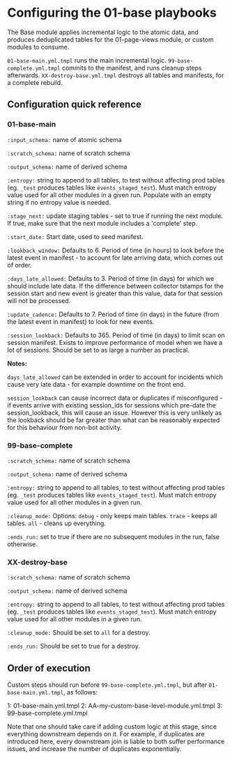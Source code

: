 # Configuring the 01-base playbooks

The Base module applies incremental logic to the atomic data, and produces deduplicated tables for the 01-page-views module, or custom modules to consume.

`01-base-main.yml.tmpl` runs the main incremental logic. `99-base-complete.yml.tmpl` commits to the manifest, and runs cleanup steps afterwards. `XX-destroy-base.yml.tmpl` destroys all tables and manifests, for a complete rebuild.

## Configuration quick reference

### 01-base-main

`:input_schema:`       name of atomic schema

`:scratch_schema:`     name of scratch schema  

`:output_schema:`      name of derived schema

`:entropy:`            string to append to all tables, to test without affecting prod tables (eg. `_test` produces tables like `events_staged_test`). Must match entropy value used for all other modules in a given run. Populate with an empty string if no entropy value is needed.

`:stage_next:`         update staging tables - set to true if running the next module. If true, make sure that the next module includes a 'complete' step.

`:start_date:`         Start date, used to seed manifest.

`:lookback_window:`    Defaults to 6. Period of time (in hours) to look before the latest event in manifest - to account for late arriving data, which comes out of order.

`:days_late_allowed:`  Defaults to 3.  Period of time (in days) for which we should include late data. If the difference between collector tstamps for the session start and new event is greater than this value, data for that session will not be processed.

`:update_cadence:`     Defaults to 7. Period of time (in days) in the future (from the latest event in manifest) to look for new events.

`:session_lookback:`   Defaults to 365. Period of time (in days) to limit scan on session manifest. Exists to improve performance of model when we have a lot of sessions. Should be set to as large a number as practical.

**Notes:**

`days_late_allowed` can be extended in order to account for incidents which cause very late data - for example downtime on the front end.

`session_lookback` can cause incorrect data or duplicates if misconfigured - if events arrive with existing session_ids for sessions which pre-date the session_lookback, this will cause an issue. However this is very unlikely as the lookback should be far greater than what can be reasonably expected for this behaviour from non-bot activity.

### 99-base-complete

`:scratch_schema:`     name of scratch schema

`:output_schema:`      name of derived schema

`:entropy:`            string to append to all tables, to test without affecting prod tables (eg. `_test` produces tables like `events_staged_test`). Must match entropy value used for all other modules in a given run.

`:cleanup_mode:`       Options: `debug` - only keeps main tables. `trace` - keeps all tables. `all` - cleans up everything.

`:ends_run:`           set to true if there are no subsequent modules in the run, false otherwise.

### XX-destroy-base

`:scratch_schema:`     name of scratch schema

`:output_schema:`      name of derived schema

`:entropy:`            string to append to all tables, to test without affecting prod tables (eg. `_test` produces tables like `events_staged_test`). Must match entropy value used for all other modules in a given run.

`:cleanup_mode:`       Should be set to `all` for a destroy.

`:ends_run:`           Should be set to true for a destroy.

## Order of execution

Custom steps should run before `99-base-complete.yml.tmpl`, but after `01-base-main.yml.tmpl`, as follows:

1: 01-base-main.yml.tmpl
2: AA-my-custom-base-level-module.yml.tmpl
3: 99-base-complete.yml.tmpl

Note that one should take care if adding custom logic at this stage, since everything downstream depends on it. For example, if duplicates are introduced here, every downstream join is liable to both suffer performance issues, and increase the number of duplicates exponentially.
